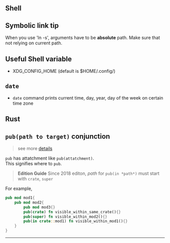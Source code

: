 Shell
---

## Symbolic link tip

When you use 'ln -s', arguments have to be **absolute** path. Make sure that not relying on current path.

## Useful Shell variable
- XDG_CONFIG_HOME (default is $HOME/.config/)

## `date`
- `date` command prints current time, day, year, day of the week on certain time zone
 

Rust
---

## `pub(path to target)` conjunction

>see more [details](https://doc.rust-lang.org/reference/visibility-and-privacy.html#pubin-path-pubcrate-pubsuper-and-pubself)

`pub` has attatchment like `pub(attatchment)`.  
This signifies where to `pub`. 

>**Edition Guide**
>Since 2018 editon, *path* for `pub(in *path*)` must start with `crate`, `super`

For example,

```rust
pub mod mod1{
	pub mod mod2{
		pub mod mod3{}
		pub(crate) fn visible_within_same_crate(){}
		pub(super) fn visible_within_mod2(){}
		pub(in crate::mod1) fn visible_within_mod1(){}
	}
}
```

---
